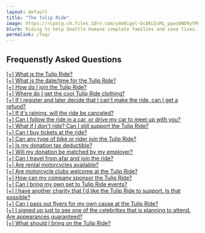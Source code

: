 ```yaml
---
layout: default
title: "The Tulip Ride"
image: https://rcpscg.ch.files.1drv.com/y4m9igel-bcAKLExMi_pyws0ND9yYMyOyC4AHzZCNkgz99ozgyP7682H0RVB_VFLTh0lloDIW0Ym2yiGy4GggwewkyVjzzWMwPQS2vvt4FpCUwYFvGS1J8N5u5vkhpXE8Bad8FUyIQzAmS-Th07vlba1vG17ZHHyKnHkZGL6BweDy0c5RmiNQbps4Y2BNXVRG8yUqx9cneah0ucn76EqLfJjw?width=850&height=425&cropmode=none
blurb: Riding to help Seattle Humane complete families and save lives.
permalink: /faq/
---
```

<script type="text/javascript">
function showHide(elementid1, elementid2){
    var str = document.getElementById(elementid2).innerHTML; 
    var res = " ";
    if( str.includes("+") ) {
        res = str.replace("+", "-");
    } else {
        res = str.replace("-", "+");
    }
    document.getElementById(elementid2).innerHTML = res;

    if (document.getElementById(elementid1).style.display == 'none'){
        document.getElementById(elementid1).style.display = '';
    } else {
        document.getElementById(elementid1).style.display = 'none';
    }
    
}
</script>

## Frequenstly Asked Questions

<div><a href="javascript:showHide('div_q01', 'div_p01');" class="question" id="div_p01">[+] What is the Tulip Ride?                                                             					</a></div><div id="div_q01" class="answer" style="display: none;">The Tulip Ride is an annual guided motorcycle ride that raises money for the Humane Society of Seattle/King County. Hundreds of bikers and their passengers raise tens of thousands of dollars for the Humane Society through ride registrations and other donations!</div>
<div><a href="javascript:showHide('div_q02', 'div_p02');" class="question" id="div_p02">[+] What is the date/time for the Tulip Ride?                                           					</a></div><div id="div_q02" class="answer" style="display: none;">See our <a href="./route.php">Route / Itinerary page</a> for the Tulip Ride start time, location, and itinerary.</div>
<div><a href="javascript:showHide('div_q03', 'div_p03');" class="question" id="div_p03">[+] How do I join the Tulip Ride?                                                      					    </a></div><div id="div_q03" class="answer" style="display: none;">You register at at the <a href="/register/">Tulip Ride registration page.</a> You can sign up as a rider, passenger, or reserve one of the exclusive spots as a VIP Road Captain. VIPs lead the packs on ride day and enjoy a private dinner and cocktail reception with our celebrity riders.</div>
<div><a href="javascript:showHide('div_q21', 'div_p21');" class="question" id="div_p21">[+] Where do I get the cool Tulip Ride clothing?              				                                </a></div><div id="div_q21" class="answer" style="display: none;">We're excited to offer a variety of Tulip Ride logo'd t-shirts, sweatshirts, and more. All sizes and styles are available! <a target="_blank" href="http://www.cafepress.com/tulipride">Visit the Tulip Ride gear store here,</a> and a few bucks from each sale will support Seattle Humane.</div>
<div><a href="javascript:showHide('div_q04', 'div_p04');" class="question" id="div_p04">[+] If I register and later decide that I can't make the ride, can I get a refund?            				</a></div><div id="div_q04" class="answer" style="display: none;">In short, no. Registrations are <strong>donations</strong> to Seattle Humane, and go straight to work saving the lives of animals in need. We can't ask the animals to return food and medication, or Seattle Humane to undo the care that they provide. Please register because you want to support this important cause and are comfortable making a <strong>donation</strong> in the form of your registration. The only exception to the no-refunds policy applies to VIP Road Captains: if they cannot join the ride, they can defer their attendance to the following year (only a year). They don't get a refund, but can use their registration a year later instead.<br><br>Please <a href="mailto:info@tulipride.org">e-mail us</a> before registering if you have questions about this no-refund policy.</div>
<div><a href="javascript:showHide('div_q05', 'div_p05');" class="question" id="div_p05">[+] If it's raining, will the ride be canceled?                   											</a></div><div id="div_q05" class="answer" style="display: none;">We ride in rain or shine! The only exception is if weather is forecast that would make the ride unsafe (ice or snow), we'll cancel it to put safety first.</div>
<div><a href="javascript:showHide('div_q06', 'div_p06');" class="question" id="div_p06">[+] Can I follow the ride in a car, or drive my car to meet up with you?                    				</a></div><div id="div_q06" class="answer" style="display: none;">No. While you can join as a breakfast-only attendee in Redmond, the ride itself is for motorcycles only and features reserved motorcycle-only parking in private areas.</div>
<div><a href="javascript:showHide('div_q07', 'div_p07');" class="question" id="div_p07">[+] What if I don't ride? Can I still support the Tulip Ride?                   							</a></div><div id="div_q07" class="answer" style="display: none;">Yes you can! Just <a href="https://www.paypal.com/cgi-bin/webscr?cmd=_s-xclick&hosted_button_id=HB6XF2Z86W9MA" target="blank">Click here to make a donation!</a> If you'd like to join the celebs for an autograph and photo op, just pick the standard registration on <a href="/register/">registration page.</a> You can also sign up at our highest level - VIP Road Captain - and attend the dinner that night without having to ride.</div>
<div><a href="javascript:showHide('div_q08', 'div_p08');" class="question" id="div_p08">[+] Can I buy tickets at the ride?                    														</a></div><div id="div_q08" class="answer" style="display: none;">Yes, you can buy tickets at the ride, but it'll cost a few dollars extra as we have to pay a premium to add lunch and we can't guarantee pins/bandanas for walk-up registrants. It helps if you register in advance at <a href="/register/">our online registration page.</a></div>
<div><a href="javascript:showHide('div_q09', 'div_p09');" class="question" id="div_p09">[+] Can any type of bike or rider join the Tulip Ride?                   									</a></div><div id="div_q09" class="answer" style="display: none;">Absolutely! We welcome all bikes, and riders of all skills. You'll encounter everything from cruisers to sport bikes to freeway-capable scooters on the Tulip Ride. We love to welcome new riders to group events. You'll be in the company of friendly helpful riders all day.</div>
<div><a href="javascript:showHide('div_q10', 'div_p10');" class="question" id="div_p10">[+] Is my donation tax deductible?                   														</a></div><div id="div_q10" class="answer" style="display: none;">Yes. Your donation technically goes to Seattle Humane Society. We attribute all donations to the name of the donor about 2 weeks after the ride ends. For information about SHS's tax exemption status, please <a href="http://www.seattlehumane.org/donate/Donate-With-Confidence" target="_blank">see their site.</a></div>
<div><a href="javascript:showHide('div_q11', 'div_p11');" class="question" id="div_p11">[+] Will my donation be matched by my employer?                   											</a></div><div id="div_q11" class="answer" style="display: none;">Microsoft, Boeing, GoDaddy, Amazon, and many other employers will match employee donations (registrations). After you buy your tickets, please do visit your corporate maching site to request a match! The match goes to The Humane Society for Seattle/King County, Tax ID # 91-0282060, <strong>not the Tulip Ride</strong>. Your total ticket purchase goes straight to Seattle Humane, and can be matched immediately after purchase.</div>
<div><a href="javascript:showHide('div_q12', 'div_p12');" class="question" id="div_p12">[+] Can I travel from afar and join the ride?               				                                </a></div><div id="div_q12" class="answer" style="display: none;">Absolutely! We see riders travel from many states, European countries, and as far away as New Zealand each year. We have an exclusive partnership with <a href="https://www.eaglerider.com/motorcycle-deals/tulip-ride-676" target="_blank">Eagle Rider Seattle</a> for rentals for out-of-town Tulip Riders. Eagle Rider has a special promotion available for Tulip Riders - <a href="https://www.eaglerider.com/motorcycle-deals/tulip-ride-676" target="_blank">click here to reserve a bike now!</a></div>
<div><a href="javascript:showHide('div_q20', 'div_p20');" class="question" id="div_p20">[+]  Are rental motorcycles available?              				                                        </a></div><div id="div_q20" class="answer" style="display: none;">If your bike is in the shop, or if you want to try out a different ride on Tulip Ride day, <a href="https://www.eaglerider.com/motorcycle-deals/tulip-ride-676" target="_blank">Eagle Rider Seattle</a> has you covered. We have an exclusive partnership with <a href="https://www.eaglerider.com/motorcycle-deals/tulip-ride-676" target="_blank">Eagle Rider Seattle</a> for rentals for out-of-town Tulip Riders. Eagle Rider has a special promotion available for Tulip Riders - <a href="https://www.eaglerider.com/motorcycle-deals/tulip-ride-676" target="_blank">click here to reserve a bike now!</a></div>
<div><a href="javascript:showHide('div_q13', 'div_p13');" class="question" id="div_p13">[+] Are motorcycle clubs welcome at the Tulip Ride?                   										</a></div><div id="div_q13" class="answer" style="display: none;">In support of Seattle Humane Society, we welcome every rider to join us. Feel free to wear colors, and know that multiple clubs will be represented in the spirit of giving back to our community through charity.</div>
<div><a href="javascript:showHide('div_q14', 'div_p14');" class="question" id="div_p14">[+] How can my company sponsor the Tulip Ride?                   							                </a></div><div id="div_q14" class="answer" style="display: none;">We love participation from a variety of companies. Please contact <a href="mailto:info@tulipride.org">info@tulipride.org</a> for details.</div>
<div><a href="javascript:showHide('div_q15', 'div_p15');" class="question" id="div_p15">[+] Can I bring my own pet to Tulip Ride events?                    										</a></div><div id="div_q15" class="answer" style="display: none;"><strong><u>No, personal pets / animals must be left at home.</u></strong> The Tulip Ride is focused on supporting the Seattle Humane Society, who brings adoptable animals to the Tulip Ride. We want to help those animals get adopted by focusing attention on them. They'll be available for photo ops with the celebs, petting sessions, and more. Additionally, the motorcycles can be quite loud and may spook otherwise docile pets. As cute as your cats, birds, dogs, ferrets, iguanas, and other pets might be, please help animals in need get adopted on Tulip Ride weekend by maintaining a strict no-personal-pets policy. Thank you.</div>
<div><a href="javascript:showHide('div_q16', 'div_p16');" class="question" id="div_p16">[+] I have another charity that I'd like the Tulip Ride to support. Is that possible?         				</a></div><div id="div_q16" class="answer" style="display: none;">No. While we love all worthwhile causes, the Tulip Ride has a longstanding partnership with Seattle Humane and we focus our energy on helping their important work.</div>
<div><a href="javascript:showHide('div_q17', 'div_p17');" class="question" id="div_p17">[+] Can I pass out flyers for my own cause at the Tulip Ride?                   						   	</a></div><div id="div_q17" class="answer" style="display: none;">It's in poor taste to &quot;hijack&quot; another charity event. We ask that you join the Tulip Ride to help us support Seattle Humane, and start up your own events for causes that you're passionate about.</div>
<div><a href="javascript:showHide('div_q18', 'div_p18');" class="question" id="div_p18">[+] I signed up just to see one of the celebrities that is planning to attend. Are appearances guaranteed?	</a></div><div id="div_q18" class="answer" style="display: none;">Our celebrity riders join the Tulip Ride each year out of their shared love for giving back to our community, and their love for riding. While they make every effort to attend, sometimes scheduling conflicts get in the way. Filming schedules are a priority and it is possible that our celeb riders may have to miss a ride one year, often with little notice. We will <a href="http://twitter.com/tulipride">tweet</a> and update our site as soon as we learn of changed plans. We do not refund registrations in these cases, because registrations are donations to charities. Please register for the ride in the spirit of giving, and consider celebrity appearances as added bonuses. </div>
<div><a href="javascript:showHide('div_q19', 'div_p19');" class="question" id="div_p19">[+] What should I bring on the Tulip Ride?                    												</a></div><div id="div_q19" class="answer" style="display: none;">The most important thing to bring along is your smile and desire to have a great time supporting a great cause!</div>